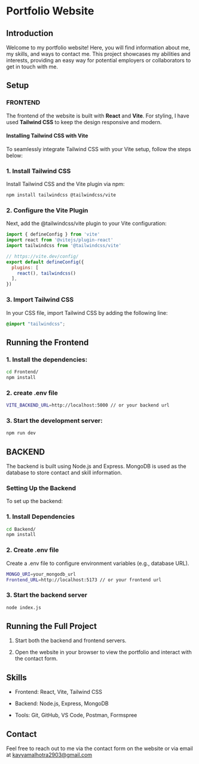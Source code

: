 # Portfolio Website

## Introduction

Welcome to my portfolio website! Here, you will find information about me, my skills, and ways to contact me. This project showcases my abilities and interests, providing an easy way for potential employers or collaborators to get in touch with me.

## Setup

### FRONTEND

The frontend of the website is built with **React** and **Vite**. For styling, I have used **Tailwind CSS** to keep the design responsive and modern.

#### Installing Tailwind CSS with Vite

To seamlessly integrate Tailwind CSS with your Vite setup, follow the steps below:

### 1. **Install Tailwind CSS**

   Install Tailwind CSS and the Vite plugin via npm:

   ```bash
   npm install tailwindcss @tailwindcss/vite
   ```
### 2. Configure the Vite Plugin
Next, add the @tailwindcss/vite plugin to your Vite configuration:

```js
import { defineConfig } from 'vite'
import react from '@vitejs/plugin-react'
import tailwindcss from '@tailwindcss/vite'

// https://vite.dev/config/
export default defineConfig({
  plugins: [
    react(), tailwindcss()
  ],
})
```

### 3. Import Tailwind CSS
In your CSS file, import Tailwind CSS by adding the following line:
```css
@import "tailwindcss";
```

## Running the Frontend

### 1. Install the dependencies:
```bash
cd Frontend/
npm install
```

### 2. create .env file
```bash
VITE_BACKEND_URL=http://localhost:5000 // or your backend url
```


### 3. Start the development server:
```bash
npm run dev
```

## BACKEND

The backend is built using Node.js and Express. MongoDB is used as the database to store contact and skill information.

### Setting Up the Backend
To set up the backend:

### 1. Install Dependencies
```bash
cd Backend/
npm install
```

### 2. Create .env file
Create a .env file to configure environment variables (e.g., database URL).

```bash
MONGO_URI=your_mongodb_url
Frontend_URL=http://localhost:5173 // or your frontend url
```

### 3. Start the backend server
```bash
node index.js
```

## Running the Full Project
1. Start both the backend and frontend servers.

2. Open the website in your browser to view the portfolio and interact with the contact form.


## Skills
- Frontend: React, Vite, Tailwind CSS

- Backend: Node.js, Express, MongoDB

- Tools: Git, GitHub, VS Code, Postman, Formspree

## Contact
Feel free to reach out to me via the contact form on the website or via email at kavyamalhotra2903@gmail.com
